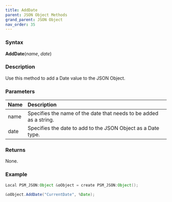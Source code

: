 ```yaml
---
title: AddDate
parent: JSON Object Methods
grand_parent: JSON Object
nav_order: 35
---
```


### [](#header-3)Syntax

**AddDate**(_name_, _date_)

### [](#header-3)Description

Use this method to add a Date value to the JSON Object.

### [](#header-3)Parameters

| Name           | Description                                                                      |
|:---------------|:---------------------------------------------------------------------------------|
| name           | Specifies the name of the date that needs to be added as a string.               |
| date           | Specifies the date to add to the JSON Object as a Date type.                     |


### [](#header-3)Returns

None.

### [](#header-3)Example

```java
Local PSM_JSON:Object &oObject = create PSM_JSON:Object();
   
&oObject.AddDate("CurrentDate", %Date);
```

